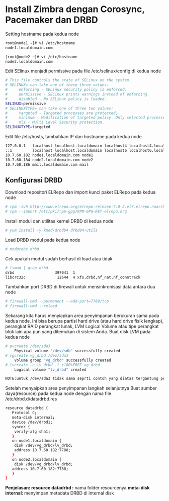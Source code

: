 # Install Zimbra dengan Corosync, Pacemaker dan DRBD
Setting hostname pada kedua node
  ```bash
root@node1 ~]# vi /etc/hostname
node1.localdomain.com

[root@node2 ~]# vi /etc/hostname
node2.localdomain.com
  ```
Edit SElinux menjadi permissive pada file /etc/selinux/config di kedua node
  ```bash
# This file controls the state of SELinux on the system.
# SELINUX= can take one of these three values:
#     enforcing - SELinux security policy is enforced.
#     permissive - SELinux prints warnings instead of enforcing.
#     disabled - No SELinux policy is loaded.
SELINUX=permissive
# SELINUXTYPE= can take one of three two values:
#     targeted - Targeted processes are protected,
#     minimum - Modification of targeted policy. Only selected processes are protected.
#     mls - Multi Level Security protection.
SELINUXTYPE=targeted
  ```
Edit file /etc/hosts, tambahkan IP dan hostname pada kedua node
```bash
127.0.0.1   localhost localhost.localdomain localhost4 localhost4.localdomain4
::1         localhost localhost.localdomain localhost6 localhost6.localdomain6
10.7.60.182 node1.localdomain.com node1
10.7.60.184 node2.localdomain.com node2
10.7.60.186 mail.localdomain.com mail
```
## Konfigurasi DRBD
Download repositori ELRepo dan import kunci paket ELRepo pada kedua node
```bash
# rpm -ivh http://www.elrepo.org/elrepo-release-7.0-2.el7.elrepo.noarch.rpm
# rpm --import /etc/pki/rpm-gpg/RPM-GPG-KEY-elrepo.org
```
Install modul dan utilitas kernel DRBD di kedua node
```bash
# yum install -y kmod-drbd84 drbd84-utils
```
Load DRBD modul pada kedua node
```bash
# modprobe drbd
```
Cek apakah modul sudah berhasil di load atau tidak
```bash
# lsmod | grep drbd
drbd                  397041  1
libcrc32c              12644  4 xfs,drbd,nf_nat,nf_conntrack
```
Tambahkan port DRBD di firewall untuk mensinkronisasi data antara dua node
```bash
# firewall-cmd --permanent --add-port=7788/tcp
# firewall-cmd --reload
```
Sekarang kita harus menyiapkan area penyimpanan berukuran sama pada kedua node. Ini bisa berupa partisi hard drive (atau hard drive fisik lengkap), perangkat RAID perangkat lunak, LVM Logical Volume atau tipe perangkat blok lain apa pun yang ditemukan di sistem Anda. Buat disk LVM pada kedua node
```bash
# pvcreate /dev/sda3
    Physical volume "/dev/sdb" successfully created
# vgcreate vg_drbd /dev/sda3
    Volume group "vg_drbd" successfully created
# lvcreate -n lv_drbd -l +100%FREE vg_drbd
    Logical volume "lv_drbd" created

NOTE:untuk /dev/sda3 tidak sama seprti contoh yang diatas tergantung penomoran partisi yang dibuat
```
Setelah menyaipkan area penyimpanan langkah selanjutnya Buat sumber daya(resource) pada kedua node dengan nama file /etc/drbd.d/datadrbd.res
```bash
resource datadrbd {
   Protocol C;
   meta-disk internal;
   device /dev/drbd1;
   syncer {
    verify-alg sha1;
   }
   on node1.localdomain {
    disk /dev/vg_drbd/lv_drbd;
    address 10.7.60.182:7788;
   }
   on node2.localdomain {
    disk /dev/vg_drbd/lv_drbd;
   address 10.7.60.182:7788;
   }
}
```
<b>Penjelasan: </b> 
<b>resource datadrbd  : </b>nama folder resourcenya
<b>meta-disk  internal: </b>menyimpan metadata DRBD di internal disk
